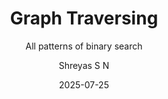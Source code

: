 ---
layout:     post
title:      "Graph Traversing"
subtitle:   "All patterns of binary search"
date:       2025-07-25
author:     "Shreyas S N"
header-img: "img/post/dfs.png"
header-mask: 0.3
catalog:    true
tags:
    - C++
    - Algorithms
---